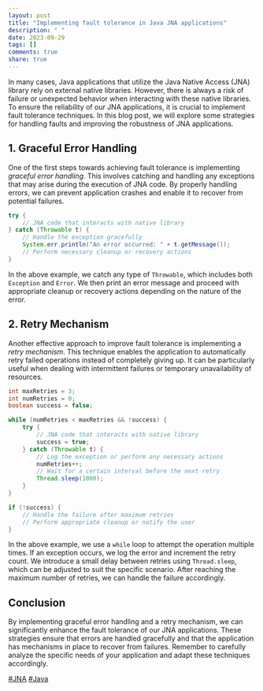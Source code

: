 ```yaml
---
layout: post
title: "Implementing fault tolerance in Java JNA applications"
description: " "
date: 2023-09-29
tags: []
comments: true
share: true
---
```


In many cases, Java applications that utilize the Java Native Access (JNA) library rely on external native libraries. However, there is always a risk of failure or unexpected behavior when interacting with these native libraries. To ensure the reliability of our JNA applications, it is crucial to implement fault tolerance techniques. In this blog post, we will explore some strategies for handling faults and improving the robustness of JNA applications.

## 1. Graceful Error Handling

One of the first steps towards achieving fault tolerance is implementing *graceful error handling*. This involves catching and handling any exceptions that may arise during the execution of JNA code. By properly handling errors, we can prevent application crashes and enable it to recover from potential failures.

```java
try {
    // JNA code that interacts with native library
} catch (Throwable t) {
    // Handle the exception gracefully
    System.err.println("An error occurred: " + t.getMessage());
    // Perform necessary cleanup or recovery actions
}
```

In the above example, we catch any type of `Throwable`, which includes both `Exception` and `Error`. We then print an error message and proceed with appropriate cleanup or recovery actions depending on the nature of the error.

## 2. Retry Mechanism

Another effective approach to improve fault tolerance is implementing a *retry mechanism*. This technique enables the application to automatically retry failed operations instead of completely giving up. It can be particularly useful when dealing with intermittent failures or temporary unavailability of resources.

```java
int maxRetries = 3;
int numRetries = 0;
boolean success = false;

while (numRetries < maxRetries && !success) {
    try {
        // JNA code that interacts with native library
        success = true;
    } catch (Throwable t) {
        // Log the exception or perform any necessary actions
        numRetries++;
        // Wait for a certain interval before the next retry
        Thread.sleep(1000);
    }
}

if (!success) {
    // Handle the failure after maximum retries
    // Perform appropriate cleanup or notify the user
}
```

In the above example, we use a `while` loop to attempt the operation multiple times. If an exception occurs, we log the error and increment the retry count. We introduce a small delay between retries using `Thread.sleep`, which can be adjusted to suit the specific scenario. After reaching the maximum number of retries, we can handle the failure accordingly.

## Conclusion

By implementing graceful error handling and a retry mechanism, we can significantly enhance the fault tolerance of our JNA applications. These strategies ensure that errors are handled gracefully and that the application has mechanisms in place to recover from failures. Remember to carefully analyze the specific needs of your application and adapt these techniques accordingly.

[#JNA](techblog) [#Java](techblog)